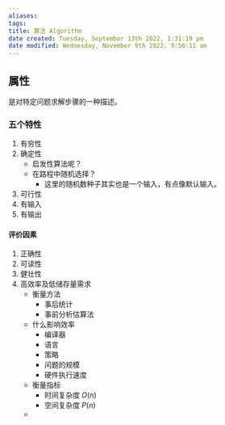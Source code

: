 ```yaml
---
aliases: 
tags: 
title: 算法 Algorithm
date created: Tuesday, September 13th 2022, 1:31:19 pm
date modified: Wednesday, November 9th 2022, 9:56:11 am
---
```



## 属性

是对特定问题求解步骤的一种描述。

### 五个特性
1. 有穷性
2. 确定性
	- 启发性算法呢？
	- 在路程中随机选择？
		- 这里的随机数种子其实也是一个输入，有点像默认输入。
3. 可行性
4. 有输入
5. 有输出

#### 评价因素
1. 正确性
2. 可读性
3. 健壮性
4. 高效率及低储存量需求
	- 衡量方法
		- 事后统计
		- 事前分析估算法
	- 什么影响效率
		- 编译器
		- 语言
		- 策略
		- 问题的规模
		- 硬件执行速度
	- 衡量指标
		- 时间复杂度 $O(n)$
		- 空间复杂度 $P(n)$
	- 


